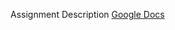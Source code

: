 Assignment Description
<a href="https://docs.google.com/document/d/1ymjnouND_7kPg-RQfRDxpJw4-LIG-33nerD4bqH7oy8/edit?usp=sharing">Google Docs</a>


